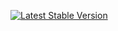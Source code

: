 [![Latest Stable Version](http://poser.pugx.org/glowfisch8lan/av_moodle_auth/v)](https://packagist.org/packages/glowfisch8lan/av_moodle_auth)